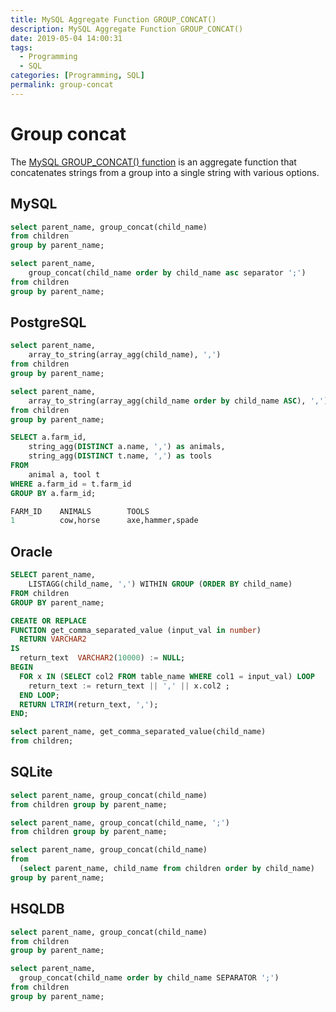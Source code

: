 ```yaml
---
title: MySQL Aggregate Function GROUP_CONCAT()
description: MySQL Aggregate Function GROUP_CONCAT()
date: 2019-05-04 14:00:31
tags:
  - Programming
  - SQL
categories: [Programming, SQL]
permalink: group-concat
---
```


# Group concat

The [MySQL GROUP_CONCAT() function](https://mariadb.com/kb/en/library/group_concat/) is an aggregate function that concatenates strings from a group into a single string with various options.

## MySQL

```sql
select parent_name, group_concat(child_name)
from children
group by parent_name;

select parent_name,
    group_concat(child_name order by child_name asc separator ';')
from children
group by parent_name;
```

## PostgreSQL

```sql
select parent_name,
    array_to_string(array_agg(child_name), ',')
from children
group by parent_name;

select parent_name,
    array_to_string(array_agg(child_name order by child_name ASC), ',')
from children
group by parent_name;

SELECT a.farm_id,
    string_agg(DISTINCT a.name, ',') as animals,
    string_agg(DISTINCT t.name, ',') as tools
FROM
    animal a, tool t
WHERE a.farm_id = t.farm_id
GROUP BY a.farm_id;

FARM_ID    ANIMALS        TOOLS
1          cow,horse      axe,hammer,spade
```

## Oracle

```sql
SELECT parent_name,
    LISTAGG(child_name, ',') WITHIN GROUP (ORDER BY child_name)
FROM children
GROUP BY parent_name;

CREATE OR REPLACE
FUNCTION get_comma_separated_value (input_val in number)
  RETURN VARCHAR2
IS
  return_text  VARCHAR2(10000) := NULL;
BEGIN
  FOR x IN (SELECT col2 FROM table_name WHERE col1 = input_val) LOOP
    return_text := return_text || ',' || x.col2 ;
  END LOOP;
  RETURN LTRIM(return_text, ',');
END;

select parent_name, get_comma_separated_value(child_name)
from children;
```

## SQLite

```sql
select parent_name, group_concat(child_name)
from children group by parent_name;

select parent_name, group_concat(child_name, ';')
from children group by parent_name;

select parent_name, group_concat(child_name)
from
  (select parent_name, child_name from children order by child_name)
group by parent_name;
```

## HSQLDB

```sql
select parent_name, group_concat(child_name)
from children
group by parent_name;

select parent_name,
  group_concat(child_name order by child_name SEPARATOR ';')
from children
group by parent_name;
```
